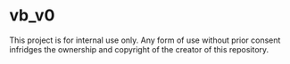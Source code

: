 # vb_v0
This project is for internal use only. 
Any form of use without prior consent infridges the ownership and copyright of the creator of this repository.
